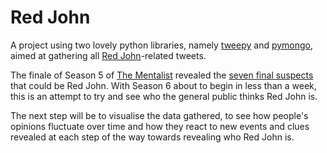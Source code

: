 Red John
=======

A project using two lovely python libraries, namely [tweepy](https://github.com/tweepy/tweepy) and [pymongo](https://pypi.python.org/pypi/pymongo/), aimed at gathering all [Red John](http://en.wikipedia.org/wiki/Red_John)-related tweets.

The finale of Season 5 of [The Mentalist](http://www.cbs.com/shows/the_mentalist/) revealed the [seven final suspects](http://www.cbs.com/shows/the_mentalist/red-john/) that could be Red John. With Season 6 about to begin in less than a week, this is an attempt to try and see who the general public thinks Red John is.

The next step will be to visualise the data gathered, to see how people's opinions fluctuate over time and how they react to new events and clues revealed at each step of the way towards revealing who Red John is.